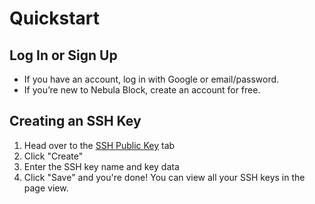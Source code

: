 # Quickstart

## Log In or Sign Up
- If you have an account, log in with Google or email/password.
- If you’re new to Nebula Block, create an account for free.

## Creating an SSH Key
1. Head over to the [SSH Public Key](https://nebulablock.com/sshKey) tab
2. Click "Create"
3. Enter the SSH key name and key data
4. Click "Save" and you're done! You can view all your SSH keys in the page view.
